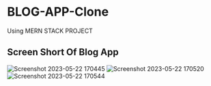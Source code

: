 # BLOG-APP-Clone
Using MERN STACK PROJECT
## Screen Short Of Blog App

![Screenshot 2023-05-22 170445](https://github.com/SouravKrGupta/BLOG-APP-Clone/assets/89971045/99114556-180b-4638-8eb7-6e8aedf85da0)
![Screenshot 2023-05-22 170520](https://github.com/SouravKrGupta/BLOG-APP-Clone/assets/89971045/73de85eb-a789-4b47-a28d-fe36d27c3434)
![Screenshot 2023-05-22 170544](https://github.com/SouravKrGupta/BLOG-APP-Clone/assets/89971045/c3b33b87-1ece-4608-abc5-6a971412c3a9)
